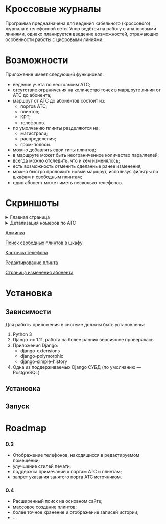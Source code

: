 Кроссовые журналы
=================

Программа предназначена для ведения кабельного (кроссового) журнала в
телефонной сети. Упор ведётся на работу с аналоговыми линиями, однако
планируется введение возможностей, отражающих особенности работы с
цифровыми линиями.

# Возможности

Приложение имеет следующий функционал:

- ведение учета по нескольким АТС;
- отсутствие ограничения на количество точек в маршруте линии от АТС до абонента;
- маршрут от АТС до абонентов состоит из:
    + портов АТС;
    + плинтов;
    + КРТ;
    + телефонов.
- по умолчанию плинты разделяются на:
    + магистрали;
    + распределения;
    + гром-полосы.
- можно добавлять свои типы плинтов;
- в маршруте может быть неограниченное количество параллелей;
- всегда можно отследить, что и кем изменялось;
- есть возможность отменить сделанные ранее изменения;
- можно быстро проложить новый маршрут, используя фильтры по шкафам и свободным плинтам;
- один абонент может иметь несколько телефонов.

# Скриншоты

<details>
<summary>Главная страница</summary>

![Главная страница](docs/screenshots/main_page.png "Главная страница")
</details>

<details>
<summary>Детализация номеров по АТС</summary>

![Детализация номеров по АТС](docs/screenshots/pbx_page.png "Детализация номеров по АТС")
</details>

[Админка](http://storage1.static.itmages.ru/i/17/1116/h_1510862835_4447809_39e9a57389.png)

[Поиск свободных плинтов в шкафу](http://storage9.static.itmages.ru/i/17/1116/h_1510865046_2035990_69ee9e919c.png)

[Карточка телефона](http://storage6.static.itmages.ru/i/17/1116/h_1510865305_8984922_5715e06a3b.png)

[Редактирование плинта](http://storage4.static.itmages.ru/i/17/1116/h_1510865579_9320002_7b5da9d689.png)

[Страница изменения абонента](http://storage2.static.itmages.ru/i/17/1116/h_1510865508_8947930_ca76b29868.png)

# Установка

## Зависимости

Для работы приложения в системе должны быть установлены:

1. Python 3
2. Django >= 1.11, работа на более ранних версиях не проверялась
3. Приложения Django:
    + django-extensions
    + django-polymorphic
    + django-simple-history
4. Одна из поддерживаемых Django СУБД (по умолчанию — PostgreSQL)

## Установка

## Запуск

# Roadmap

### 0.3

- Отображение телефонов, находящихся в редактируемом помещении;
- улучшение стилей печати;
- поддержка примечаний к портам АТС и плинтам;
- запрет указания занятого порта АТС источником.

### 0.4

- Расширенный поиск на основном сайте;
- массовое создание плинтов;
- более точное хранение и отображение записей истории;
- …

